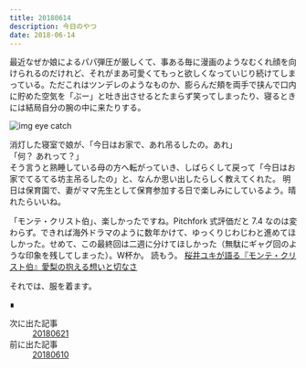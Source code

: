 ```yaml
---
title: 20180614
description: 今日のやつ
date: 2018-06-14
---
```


最近なぜか娘によるパパ弾圧が厳しくて、事ある毎に漫画のようなむくれ顔を向けられるのだけれど、それがまあ可愛くてもっと欲しくなっていじり続けてしまっている。ただこれはツンデレのようなものか、膨らんだ頬を両手で挟んで口内に貯めた空気を「ぶー」と吐き出させるとたまらず笑ってしまったり、寝るときには結局自分の腕の中に来たりする。

![img eye catch](https://lh3.googleusercontent.com/pw/AM-JKLW7vMkKcdoYUaFL9ZLxaIVLSUhcHv58jakJBQxUGIGpK20-d69ibbMOWdyySoANukMiPbE3fU7_RcQXorPrORnFMfMVap5f8OJmyU3V2rjXQXBL2ZCxIkspv9T91_ZxOHrLh6CRkhH13gPTsyMjrmuDVg=w780-h585)

消灯した寝室で娘が、「今日はお家で、あれ吊るしたの。あれ」  
「何？ あれって？」  
そう言うと熟睡している母の方へ転がっていき、しばらくして戻って「今日はお家でてるてる坊主吊るしたの」と、なんか思い出したらしく教えてくれた。
明日は保育園で、妻がママ先生として保育参加する日で楽しみにしているよう。晴れたらいいね。

「モンテ・クリスト伯」、楽しかったですね。Pitchfork 式評価だと 7.4 なのは変わらず。できれば海外ドラマのように数年かけて、ゆっくりじわじわと進めてほしかった。せめて、この最終回は二週に分けてほしかった（無駄にギャグ回のような印象を残してしまった）。W杯か。
読もう。 [桜井ユキが語る『モンテ・クリスト伯』愛梨の抱える想いと切なさ](http://news.nicovideo.jp/watch/nw3539414)

それでは、服を着ます。
<footer class="post-footer">&#8718;</footer><nav class="post-recent"><dl><dt>次に出た記事</dt><dd><a href="20180621">20180621</a></dd><dt>前に出た記事</dt><dd><a href="20180610">20180610</a></dd></dl></nav>